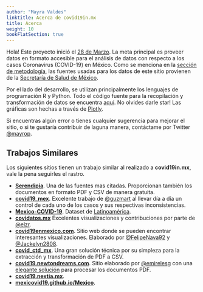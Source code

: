```yaml
---
author: "Mayra Valdes"
linktitle: Acerca de covid19in.mx
title: Acerca
weight: 10
bookFlatSection: true
---
```


Hola! Este proyecto inició el [28 de Marzo](https://github.com/mayrop/covid19in-mx/commit/d472d10cc7a7fad9b11099af8d5ee4f7dc07037c). La meta principal es proveer datos en formato accesible para el análisis de datos con respecto a los casos Coronavirus (COVID-19) en México. Como se menciona en la [sección de metodología](/docs/metodologia/), las fuentes usadas para los datos de este sitio provienen de la [Secretaría de Salud de México](https://www.gob.mx/salud/documentos/informacion-internacional-y-nacional-sobre-nuevo-coronavirus-2019-ncov).

Por el lado del desarrollo, se utilizan principalmente los lenguajes de programación R y Python. Todo el código fuente para la recopilación y transformación de datos se encuentra [aquí](https://github.com/mayrop/datos-covid19in-mx). No olvides darle star!  Las gráficas son hechas a través de [Plotly](https://plotly.com/javascript/). 

Si encuentras algún error o tienes cualquier sugerencia para mejorar el sitio, o si te gustaría contribuir de laguna manera, contáctame por Twitter [@mayrop](https://twitter.com/mayrop).

## Trabajos Similares

Los siguientes sitios tienen un trabajo similar al realizado a **covid19in.mx**, vale la pena seguirles el rastro.
* **[Serendipia](https://serendipia.digital/2020/03/datos-abiertos-sobre-casos-de-coronavirus-covid-19-en-mexico/)**. Una de las fuentes mas citadas. Proporcionan también los documentos en formato PDF y CSV de manera gratuita. 
* **[covid19_mex](https://github.com/guzmart/covid19_mex)**. Excelente trabajo de [@guzmart](https://twitter.com/guzmart_) al llevar día a día un control de cada uno de los casos y sus respectivas inconsistencias.
* **[Mexico-COVID-19](https://github.com/carranco-sga/Mexico-COVID-19)**. Dataset de [Latinoamérica](https://github.com/DataScienceResearchPeru/covid-19_latinoamerica).
* **[covidatos.mx](https://covidatos.mx/)** Excelentes visualizaciones y contribuciones por parte de [@elzr](https://twitter.com/elzr).
* **[covid19enmexico.com](https://covid19enmexico.com/)**. Sitio web donde se pueden encontrar interesantes visualizaciones. Elaborado por [@FelipeNava92](https://twitter.com/FelipeNava92) y [@Jackelyn2808](https://twitter.com/Jackelyn2808).
* **[covid_ctd_mx](https://github.com/covidctdmx/covid_ctd_mx/)**. Una gran solución técnica por su simpleza para la extracción y transformación de PDF a CSV.
* **[covid19.newtondreams.com](https://covid19.newtondreams.com/)**. Sitio elaborado por [@emirelesg](https://github.com/emirelesg) con una [elegante solución](https://github.com/emirelesg/covid19-mx-report-parser) para procesar los documentos PDF.
* **[covid19.nextia.mx](https://covid19.nextia.mx/)**.
* **[mexicovid19.github.io/Mexico](https://mexicovid19.github.io/Mexico/)**.


